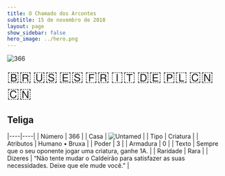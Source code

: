 ```yaml
---
title: O Chamado dos Arcontes
subtitle: 15 de novembro de 2018
layout: page
show_sidebar: false
hero_image: ../hero.png
---
```


![366](https://cdn.keyforgegame.com/media/card_front/pt/341_366_F2PF3262P9XJ_pt.png)

<span title="Português" style="font-size: 32px;cursor: pointer;" onclick="javascript:document.querySelector('img[alt=\'366\']').src=document.querySelector('img[alt=\'366\']').src.replace(/card_front\/[^/]+/, 'card_front/pt').replace(/_[^/.0-9]+\.png/, '_pt.png')">🇧🇷</span>
<span title="English" style="font-size: 32px;cursor: pointer;" onclick="javascript:document.querySelector('img[alt=\'366\']').src=document.querySelector('img[alt=\'366\']').src.replace(/card_front\/[^/]+/, 'card_front/en').replace(/_[^/.0-9]+\.png/, '_en.png')">🇺🇸</span>
<span title="Español" style="font-size: 32px;cursor: pointer;" onclick="javascript:document.querySelector('img[alt=\'366\']').src=document.querySelector('img[alt=\'366\']').src.replace(/card_front\/[^/]+/, 'card_front/es').replace(/_[^/.0-9]+\.png/, '_es.png')">🇪🇸</span>
<span title="Français" style="font-size: 32px;cursor: pointer;" onclick="javascript:document.querySelector('img[alt=\'366\']').src=document.querySelector('img[alt=\'366\']').src.replace(/card_front\/[^/]+/, 'card_front/fr').replace(/_[^/.0-9]+\.png/, '_fr.png')">🇫🇷</span>
<span title="Italiano" style="font-size: 32px;cursor: pointer;" onclick="javascript:document.querySelector('img[alt=\'366\']').src=document.querySelector('img[alt=\'366\']').src.replace(/card_front\/[^/]+/, 'card_front/it').replace(/_[^/.0-9]+\.png/, '_it.png')">🇮🇹</span>
<span title="Deutsche" style="font-size: 32px;cursor: pointer;" onclick="javascript:document.querySelector('img[alt=\'366\']').src=document.querySelector('img[alt=\'366\']').src.replace(/card_front\/[^/]+/, 'card_front/de').replace(/_[^/.0-9]+\.png/, '_de.png')">🇩🇪</span>
<span title="Polskie" style="font-size: 32px;cursor: pointer;" onclick="javascript:document.querySelector('img[alt=\'366\']').src=document.querySelector('img[alt=\'366\']').src.replace(/card_front\/[^/]+/, 'card_front/pl').replace(/_[^/.0-9]+\.png/, '_pl.png')">🇵🇱</span>
<span title="简体中文" style="font-size: 32px;cursor: pointer;" onclick="javascript:document.querySelector('img[alt=\'366\']').src=document.querySelector('img[alt=\'366\']').src.replace(/card_front\/[^/]+/, 'card_front/zh-hans').replace(/_[^/.0-9]+\.png/, '_zh-hans.png')">🇨🇳</span>
<span title="繁體中文" style="font-size: 32px;cursor: pointer;" onclick="javascript:document.querySelector('img[alt=\'366\']').src=document.querySelector('img[alt=\'366\']').src.replace(/card_front\/[^/]+/, 'card_front/zh-hant').replace(/_[^/.0-9]+\.png/, '_zh-hant.png')">🇨🇳</span>

## Teliga

|----|----|
| Número | 366 |
| Casa | ![Untamed](https://archonarcana.com/images/thumb/b/bd/Untamed.png/22px-Untamed.png "Indomados") |
| Tipo | Criatura |
| Atributos | Humano • Bruxa |
| Poder | 3 |
| Armadura | 0 |
| Texto | Sempre que o seu oponente jogar uma criatura, ganhe 1A. |
| Raridade | Rara |
| Dizeres | “Não tente mudar o Caldeirão para satisfazer as suas necessidades. Deixe que ele mude você.” |
